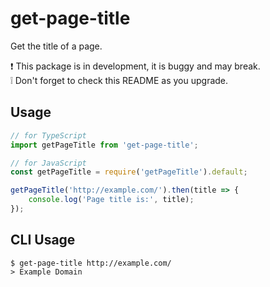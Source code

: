 # get-page-title

Get the title of a page.

❗ This package is in development, it is buggy and may break.  
❕ Don't forget to check this README as you upgrade.

## Usage

```ts
// for TypeScript
import getPageTitle from 'get-page-title';

// for JavaScript
const getPageTitle = require('getPageTitle').default;

getPageTitle('http://example.com/').then(title => {
	console.log('Page title is:', title);
});
```

## CLI Usage

```
$ get-page-title http://example.com/
> Example Domain
```
